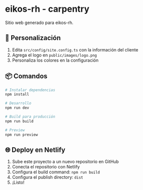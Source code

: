 # eikos-rh - carpentry

Sitio web generado para eikos-rh.

## 🚀 Personalización

1. Edita `src/config/site.config.ts` con la información del cliente
2. Agrega el logo en `public/images/logo.png`
3. Personaliza los colores en la configuración

## 📦 Comandos

```bash
# Instalar dependencias
npm install

# Desarrollo
npm run dev

# Build para producción
npm run build

# Preview
npm run preview
```

## 🌐 Deploy en Netlify

1. Sube este proyecto a un nuevo repositorio en GitHub
2. Conecta el repositorio con Netlify
3. Configura el build command: `npm run build`
4. Configura el publish directory: `dist`
5. ¡Listo!
